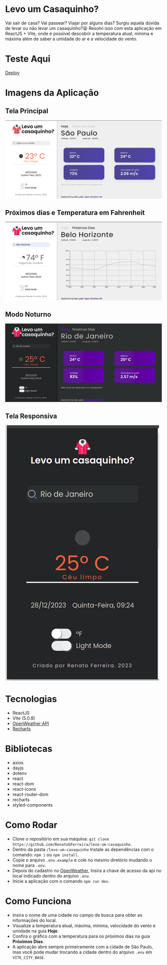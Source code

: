 # Levo um Casaquinho?
Vai sair de casa? Vai passear? Viajar por alguns dias? Surgiu aquela dúvida de levar ou não levar um casaquinho?😫 Resolvi isso com esta aplicação em ReactJS + Vite, onde é possível descobrir a temperatura atual, mínima e máxima além de saber a umidade do ar e a velocidade do vento.

# Teste Aqui
[Deploy](https://levo-um-casaquinho-lemon.vercel.app/)

# Imagens da Aplicação

## Tela Principal
![Tela Principal](./public/Imagens/tela_padrao.png)
## Próximos dias e Temperatura em Fahrenheit
![Próximos dias e Temperatura em Fahrenheit](./public/Imagens/grafico_e_modo_fahrenheit.png)
## Modo Noturno
![Modo Noturno](./public/Imagens/modo_noturno.png)
## Tela Responsiva
![Tela Responsiva](./public/Imagens/responsividade.png)

# Tecnologias
* ReactJS
* Vite (5.0.8)
* [OpenWeather API](https://openweathermap.org/)
* [Recharts](https://recharts.org/en-US/)

# Bibliotecas
* axios
* dayjs
* dotenv
* react
* react-dom
* react-icons
* react-router-dom
* recharts
* styled-components

# Como Rodar 
* Clone o repositório em sua máquina: ```git clone https://github.com/RenatoGFerreira/levo-um-casaquinho```.
* Dentro da pasta ```/levo-um-casaquinho``` Instale as dependências com o comando: ```npm i``` ou ```npm install```.
* Copie o arquivo ```.env.example``` e cole no mesmo diretório mudando o nome para ```.env```.
* Depois do cadastro no [OpenWeather](https://openweathermap.org/api), Insira a chave de acesso da api no local indicado dentro do arquivo ```.env```.
* Inicie a aplicação com o comando ```npm run dev```.

# Como Funciona 
* Insira o nome de uma cidade no campo de busca para obter as informações do local.
* Visualize a temperatura atual, máxima, mínima, velocidade do vento e umidade na guia **Hoje**.
* Confira o gráfico com a temperatura para os próximos dias na guia **Próximos Dias**.
* A aplicação abre sempre primeiramente com a cidade de São Paulo, mas você pode mudar trocando a cidade dentro do arquivo ```.env``` em ```VITE_CITY_BASE```.


